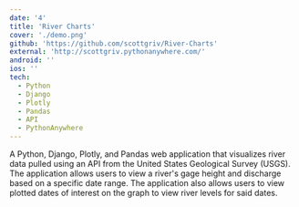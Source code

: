 ```yaml
---
date: '4'
title: 'River Charts'
cover: './demo.png'
github: 'https://github.com/scottgriv/River-Charts'
external: 'http://scottgriv.pythonanywhere.com/'
android: ''
ios: ''
tech:
  - Python
  - Django
  - Plotly
  - Pandas
  - API
  - PythonAnywhere
---
```


A Python, Django, Plotly, and Pandas web application that visualizes river data pulled using an API from the United States Geological Survey (USGS). The application allows users to view a river's gage height and discharge based on a specific date range. The application also allows users to view plotted dates of interest on the graph to view river levels for said dates.
